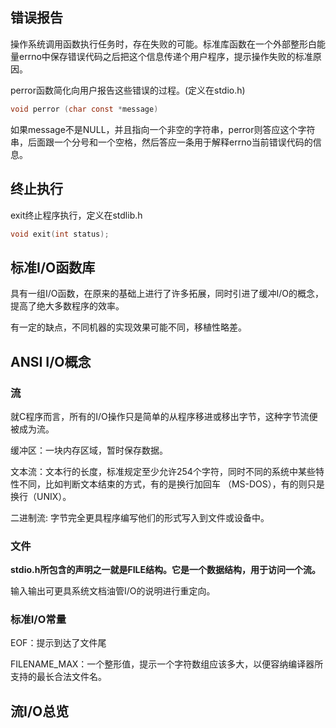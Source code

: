 ## 错误报告

操作系统调用函数执行任务时，存在失败的可能。标准库函数在一个外部整形白能量errno中保存错误代码之后把这个信息传递个用户程序，提示操作失败的标准原因。

perror函数简化向用户报告这些错误的过程。(定义在stdio.h)

``` c
void perror (char const *message)
```

如果message不是NULL，并且指向一个非空的字符串，perror则答应这个字符串，后面跟一个分号和一个空格，然后答应一条用于解释errno当前错误代码的信息。

## 终止执行

exit终止程序执行，定义在stdlib.h

```c
void exit(int status);
```

## 标准I/O函数库

具有一组I/O函数，在原来的基础上进行了许多拓展，同时引进了缓冲I/O的概念，提高了绝大多数程序的效率。

有一定的缺点，不同机器的实现效果可能不同，移植性略差。

## ANSI I/O概念

### 流

就C程序而言，所有的I/O操作只是简单的从程序移进或移出字节，这种字节流便被成为流。

缓冲区：一块内存区域，暂时保存数据。

文本流：文本行的长度，标准规定至少允许254个字符，同时不同的系统中某些特性不同，比如判断文本结束的方式，有的是换行加回车 （MS-DOS），有的则只是换行（UNIX）。

二进制流: 字节完全更具程序编写他们的形式写入到文件或设备中。

### 文件

**stdio.h所包含的声明之一就是FILE结构。它是一个数据结构，用于访问一个流。**

输入输出可更具系统文档油管I/O的说明进行重定向。

### 标准I/O常量

EOF：提示到达了文件尾

FILENAME_MAX：一个整形值，提示一个字符数组应该多大，以便容纳编译器所支持的最长合法文件名。

## 流I/O总览

